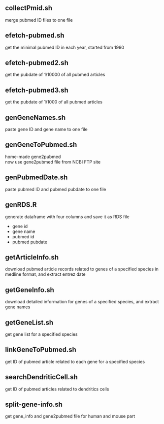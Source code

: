 ## collectPmid.sh
merge pubmed ID files to one file 

## efetch-pubmed.sh
get the minimal pubmed ID in each year, started from 1990 

## efetch-pubmed2.sh
get the pubdate of 1/10000 of all pubmed articles 

## efetch-pubmed3.sh
get the pubdate of 1/1000 of all pubmed articles 

## genGeneNames.sh
paste gene ID and gene name to one file 

## genGeneToPubmed.sh
home-made gene2pubmed <br/>
now use gene2pubmed file from NCBI FTP site

## genPubmedDate.sh
paste pubmed ID and pubmed pubdate to one file 

## genRDS.R
generate dataframe with four columns and save it as RDS file 

* gene id
* gene name
* pubmed id
* pubmed pubdate

## getArticleInfo.sh
download pubmed article records related to genes of a specified species in
medline format, and extract entrez date 

## getGeneInfo.sh
download detailed information for genes of a specified species, and extract
gene names 

## getGeneList.sh
get gene list for a specified species 

## linkGeneToPubmed.sh
get ID of pubmed article related to each gene for a specified species

## searchDendriticCell.sh
get ID of pubmed articles related to dendritics cells 

## split-gene-info.sh
get gene\_info and gene2pubmed file for human and mouse part 
